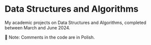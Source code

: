 # Data Structures and Algorithms
My academic projects on Data Structures and Algorithms, completed between March and June 2024.

📝 Note: Comments in the code are in Polish.
